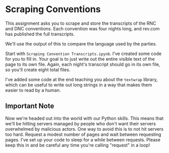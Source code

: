 # Scraping Conventions

This assignment asks you to scrape and store the transcripts
of the RNC and DNC conventions. Each convention was four 
nights long, and rev.com has published the full transcripts.

We'll use the output of this to compare the language used
by the parties. 

Start with `Scraping Convention Transcripts.ipynb`. I've created
some code for you to fill in. Your goal is to just write out
the entire visible text of the page to its own file. Again, 
each night's transcript should go in its own file, so you'll
create eight total files. 

I've added some code at the end teaching you about the `textwrap` library,
which can be useful to write out long strings in a way that makes them
easier to read by a human. 

## Important Note

Now we're headed out into the world with our Python skills. This means
that we'll be hitting servers managed by people who don't want 
their servers overwhelmed by malicious actors. One way to avoid
this is to not hit servers too hard. Request a modest number of pages
and wait between requesting pages. I've set up your code to sleep 
for a while between requests. Please keep this in and be careful 
any time you're calling "request" in a loop!
